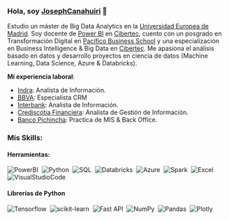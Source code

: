 ### Hola, soy [JosephCanahuiri](https://github.com/JosephCanahuiri) 👋

Estudio un máster de Big Data Analytics en la [Universidad Europea de Madrid](https://universidadeuropea.com/). Soy docente de [Power BI](https://powerbi.microsoft.com/es-es/desktop/) en [Cibertec](https://www.cibertec.edu.pe/), cuento con un posgrado en Transformación Digital en [Pacífico Business School](https://pbs.edu.pe/default.aspx) y una especialización en Business Intelligence & Big Data en [Cibertec](https://www.cibertec.edu.pe/). Me apasiona el análisis basado en datos y desarrollo proyectos en ciencia de datos (Machine Learning, Data Science, Azure & Databricks).

**Mi experiencia laboral**:
- [Indra](https://www.indracompany.com/): Analista de Información.
- [BBVA](https://www.bbva.pe/): Especialista CRM
- [Interbank](https://interbank.pe/): Analista de Información.
- [Crediscotia Financiera](https://www.crediscotia.com.pe/): Analista de Gestión de Información.
- [Banco Pichincha](https://www.pichincha.com/): Practica de MIS & Back Office.

### Mis Skills:

#### Herramientas:

![PowerBI](https://img.shields.io/badge/Power_BI-F2C811?style=for-the-badge&logo=Power%20BI&logoColor=white)&nbsp;
![Python](https://img.shields.io/badge/Python-3776AB?style=for-the-badge&logo=python&logoColor=white)&nbsp;
![SQL](https://img.shields.io/badge/SQL_Server-CC2927?style=for-the-badge&logo=microsoft-sql-server&logoColor=white)&nbsp;
![Databricks](https://img.shields.io/badge/Databricks-FF3621?style=for-the-badge&logo=Databricks&logoColor=white)&nbsp;
![Azure](https://img.shields.io/badge/azure-0089D6?style=for-the-badge&logo=microsoft-azure&logoColor=white)&nbsp;
![Spark](https://img.shields.io/badge/Apache_Spark-4A729B?style=for-the-badge&logo=apachespark&logoColor=#E35A16)&nbsp;
![Excel](https://img.shields.io/badge/Excel-217346?style=for-the-badge&logo=microsoft-excel&logoColor=white)&nbsp;
![VisualStudioCode](https://img.shields.io/badge/Visual_Studio_Code-0078D4?style=for-the-badge&logo=visual%20studio%20code&logoColor=white)&nbsp;

#### Librerías de Python

![Tensorflow](https://img.shields.io/badge/TensorFlow-FF6F00?style=for-the-badge&logo=tensorflow&logoColor=white)&nbsp;
![scikit-learn](https://img.shields.io/badge/scikit--learn-%23F7931E.svg?style=for-the-badge&logo=scikit-learn&logoColor=white)&nbsp;
![Fast API](https://img.shields.io/badge/FastAPI-005571?style=for-the-badge&logo=fastapi)&nbsp;
![NumPy](https://img.shields.io/badge/numpy-%23013243.svg?style=for-the-badge&logo=numpy&logoColor=white)&nbsp;
![Pandas](https://img.shields.io/badge/pandas-%23150458.svg?style=for-the-badge&logo=pandas&logoColor=white)&nbsp;
![Plotly](https://img.shields.io/badge/Plotly-%233F4F75.svg?style=for-the-badge&logo=plotly&logoColor=white)
